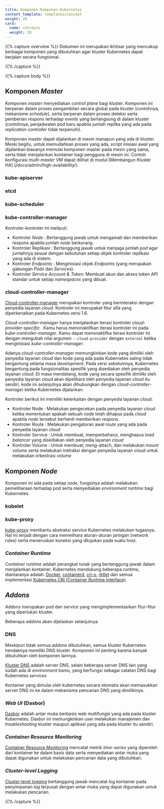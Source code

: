 ```yaml
---
title: Komponen-Komponen Kubernetes
content_template: templates/concept
weight: 20
card: 
  name: concepts
  weight: 20
---
```


{{% capture overview %}}
Dokumen ini merupakan ikhtisar yang mencakup berbagai komponen 
yang dibutuhkan agar kluster Kubernetes dapat berjalan secara fungsional.

{{% /capture %}}

{{% capture body %}}
## Komponen <i>Master</i>

Komponen <i>master</i> menyediakan <i>control plane</i> bagi kluster.
Komponen ini berperan dalam proses pengambilan secara global
pada kluster (contohnya, mekanisme <i>schedule</i>), serta berperan dalam proses
deteksi serta pemberian respons terhadap <i>events</i> yang berlangsung di dalam kluster
(contohnya, penjadwalan pod baru apabila jumlah replika yang ada pada 
<i>replication controller</i> tidak terpenuhi).

Komponen master dapat dijalankan di mesin manapun yang ada di kluster. Meski begitu, 
untuk memudahkan proses yang ada, <i>script</i> inisiasi awal yang dijalankan 
biasanya memulai komponen master pada mesin yang sama, serta tidak menjalankan 
kontainer bagi pengguna di mesin ini. Contoh konfigurasi <i>multi-master VM</i> 
dapat dilihat di modul [Membangun Kluster HA] (/docs/admin/high-availability/).

### kube-apiserver


### etcd


### kube-scheduler


### kube-controller-manager


Kontroler-kontroler ini meliputi:

  * Kontroler <i>Node</i> : Bertanggung jawab untuk mengamati dan memberikan 
    respons apabila jumlah <i>node</i> berkurang.
  * Kontroler Replikasi : Bertanggung jawab untuk menjaga jumlah <i>pod</i> agar
    jumlahnya sesuai dengan kebutuhan setiap objek kontroler replikasi yang ada di sistem.
  * Kontroler <i>Endpoints</i> : Menginisiasi objek <i>Endpoints</i> 
    (yang merupakan gabungan <i>Pods</i> dan <i>Services</i>).
  * Kontroler <i>Service Account & Token</i>: Membuat akun dan 
    akses token API standar untuk setiap <i>namespaces</i> yang dibuat.

### cloud-controller-manager

[Cloud-controller-manager](/en/docs/tasks/administer-cluster/running-cloud-controller/) merupakan kontroler yang berinteraksi dengan penyedia layanan <i>cloud</i>. 
Kontroler ini merupakat fitur alfa yang diperkenalkan pada Kubernetes versi 1.6. 

<i>Cloud-controller-manager</i> hanya menjalankan iterasi kontroler <i>cloud-provider-specific</i> . 
Kamu harus menonaktifkan iterasi kontroler ini pada <i>kube-controller-manager</i>. 
Kamu dapat menonaktifka iterasi kontroler ini dengan mengubah nilai argumen `--cloud-provider` dengan `external` 
ketika menginisiasi <i>kube-controller-manager</i>.

Adanya <i>cloud-controller-manager</i> memungkinkan kode yang dimiliki oleh penyedia layanan <i>cloud</i>
dan kode yang ada pada Kubernetes saling tidak bergantung selama masa <i>development</i>.
Pada versi sebelumnya, Kubernetes bergantung pada fungsionalitas spesifik yang disediakan oleh
penyedia layanan <i>cloud</i>. Di masa mendatang, kode yang secara spesifik dimiliki oleh
penyedia layanan <i>cloud</i> akan dipelihara oleh penyedia layanan <i>cloud</i> itu sendiri, 
kode ini selanjutnya akan dihubungkan dengan <i>cloud-controller-manager</i> ketika Kubernetes dijalankan.

Kontroler berikut ini memiliki keterkaitan dengan penyedia layanan <i>cloud</i>:

  * Kontroler Node : Melakukan pengecekan pada penyedia layanan <i>cloud</i> ketika menentukan apakah sebuah <i>node</i> telah dihapus pada <i>cloud</i> apabila <i>node</i> tersebut berhenti memberikan respons.
  * Kontroler Route : Melakukan pengaturan awal <i>route</i> yang ada pada penyedia layanan <i>cloud</i>
  * Kontroler Service : Untuk membuat, memperbaharui, menghapus <i>load balancer</i> yang disediakan oleh penyedia layanan <i>cloud</i>
  * Kontroler Volume : Untuk membuat, meng-attach, dan melakukan <i>mount volume</i> serta melakukan inetraksi dengan penyedia layanan <i>cloud</i> untuk melakukan orkestrasi <i>volume</i>
 
## Komponen <i>Node</i>

Komponen ini ada pada setiap <i>node</i>, fungsinya adalah melakukan pemeliharaan terhadap <i>pod</i> serta menyediakan <i>environment runtime</i> bagi Kubernetes. 

### kubelet


### kube-proxy

[kube-proxy](/docs/admin/kube-proxy/) membantu abstraksi service Kubernetes melakukan tugasnya. Hal ini terjadi dengan cara memelihara aturan-aturan jaringan (network rules) serta meneruskan koneksi yang ditujukan pada suatu host.

### <i>Container Runtime</i>

<i>Container runtime</i> adalah perangkat lunak yang bertanggung jawab dalam menjalankan kontainer. 
Kubernetes mendukung beberapa <i>runtime</i>, diantaranya adalah: [Docker](http://www.docker.com), [containerd](https://containerd.io), [cri-o](https://cri-o.io/), [rktlet](https://github.com/kubernetes-incubator/rktlet) dan semua implementasi [Kubernetes CRI (Container Runtime Interface)](https://github.com/kubernetes/community/blob/master/contributors/devel/sig-node/container-runtime-interface.md).

## <i>Addons</i>

<i>Addons</i> merupakan pod dan service yang mengimplementasikan fitur-fitur yang diperlukan kluster.

Beberapa <i>addons</i> akan dijelaskan selanjutnya.

### DNS

Meskipun tidak semua <i>addons</i> dibutuhkan, semua kluster Kubernetes hendaknya 
memiliki DNS kluster. Komponen ini penting karena banyak dibutuhkan oleh komponen
lainnya. 

[Kluster DNS](/en/docs/concepts/cluster-administration/addons/      ) adalah server DNS, selain beberapa server DNS lain yang sudah ada di 
<i>environment</i> kamu, yang berfungsi sebagai catatan DNS bagi Kubernetes <i>services</i>

Kontainer yang dimulai oleh kubernetes secara otomatis akan memasukkan server DNS ini 
ke dalam mekanisme pencarian DNS yang dimilikinya.

### <i>Web UI</i> (Dasbor)

[Dasbor](/en/docs/tasks/access-application-cluster/web-ui-dashboard/) adalah antar muka berbasis web multifungsi yang ada pada kluster Kubernetes.
Dasbor ini memungkinkan user melakukan manajemen dan <i>troubleshooting</i> kluster maupun 
aplikasi yang ada pada kluster itu sendiri.

### <i>Container Resource Monitoring</i>

[Container Resource Monitoring](/en/docs/tasks/debug-application-cluster/resource-usage-monitoring/) mencatat metrik <i>time-series</i> yang diperoleh 
dari kontainer ke dalam basis data serta menyediakan antar muka yang dapat digunakan
untuk melakukan pencarian data yang dibutuhkan.

### <i>Cluster-level Logging</i>

[Cluster-level logging](/en/docs/concepts/cluster-administration/logging/) bertanggung jawab mencatat <i>log</i> kontainer pada 
penyimpanan <i>log</i> terpusat dengan antar muka yang dapat digunakan untuk melakukan 
pencarian.

{{% /capture %}}


